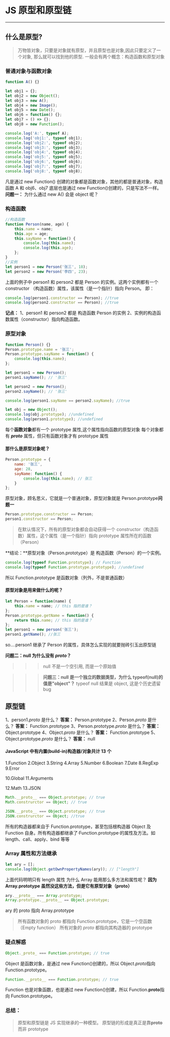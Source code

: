 # JS 原型和原型链

---

## 什么是原型?

> 万物皆对象，只要是对象就有原型，并且原型也是对象,因此只要定义了一个对象, 那么就可以找到他的原型.
> 一般会有两个概念：构造函数和原型对象

### 普通对象与函数对象

```js
function A() {}

let obj1 = {};
let obj2 = new Object();
let obj3 = new A();
let obj4 = new Image();
let obj5 = new Date();
let obj6 = function() {};
let obj7 = () => {};
let obj8 = new Function();

console.log('A:', typeof A);
console.log('obj1:', typeof obj1);
console.log('obj2:', typeof obj2);
console.log('obj3:', typeof obj3);
console.log('obj4:', typeof obj4);
console.log('obj5:', typeof obj5);
console.log('obj6:', typeof obj6);
console.log('obj7:', typeof obj7);
console.log('obj8:', typeof obj8);
```

凡是通过 new Function() 创建的对象都是函数对象，其他的都是普通对象，构造函数 A 和 obj6、obj7 底层也是通过 new Function()创建的，只是写法不一样。
**问题一：** 为什么通过 new A() 会是 object 呢？

### 构造函数

```js
//构造函数
function Person(name, age) {
    this.name = name;
    this.age = age;
    this.sayName = function() {
        console.log(this.name);
        console.log(this.age);
    };
}
//实例
let person1 = new Person('张三', 18);
let person2 = new Person('李四', 23);
```

上面的例子中 person1 和 person2 都是 Person 的实例。这两个实例都有一个 constructor （构造函数）属性，该属性（是一个指针）指向 Person。 即：

```js
console.log(person1.constructor == Person); //true
console.log(person2.constructor == Person); //true
```

**记点：**
1、person1 和 person2 都是 构造函数 Person 的实例
2、实例的构造函数属性（constructor）指向构造函数。

### 原型对象

```js
function Person() {}
Person.prototype.name = '张三';
Person.prototype.sayName = function() {
    console.log(this.name);
};

let person1 = new Person();
person1.sayName(); // '张三'

let person2 = new Person();
person2.sayName(); // '张三'

console.log(person1.sayName == person2.sayName); //true

let obj = new Object();
console.log(obj.prototype); //undefined
console.log(person1.prototype); //undefined
```

每个**函数对象**都有一个 prototype 属性,这个属性指向函数的原型对象
每个对象都有 **_proto_** 属性，但只有函数对象才有 prototype 属性

#### 那什么是原型对象呢？

```js
Person.prototype = {
    name: '张三',
    age: 28,
    sayName: function() {
        console.log(this.name); // 张三
    }
};
```

原型对象，顾名思义，它就是一个普通对象，原型对象就是 Person.prototype**问题一**

```js
Person.prototype.constructor == Person;
person1.constructor == Person;
```

> 在默认情况下，所有的原型对象都会自动获得一个 constructor（构造函数）属性，这个属性（是一个指针）指向 prototype 属性所在的函数（Person）

**结论：**原型对象（Person.prototype）是 构造函数（Person）的一个实例。

```js
console.log(typeof Function.prototype); // Function
console.log(typeof Function.prototype.prototype); //undefined
```

所以 Function.prototype 是函数对象（列外，不是普通函数）

#### 原型对象是用来做什么的呢？

```js
let Person = function(name) {
    this.name = name; // this 指的是谁？
};
Person.prototype.getName = function() {
    return this.name; // this 指的是谁？
};
let person1 = new person('张三');
person1.getName(); //张三
```

so....person1 继承了 Person 的属性，具体怎么实现的就要抛砖引玉出原型链

**问题二：null 为什么没有 _proto_？**

> > > null 不是一个空引用, 而是一个原始值

> > > **问题三：null 是一个独立的数据类型，为什么 typeof(null)的值是"object"？**
> > > typeof null 结果是 object, 这是个历史遗留 bug

## 原型链

1、person1._proto_ 是什么？
**答案：**
Person.prototype
2、Person._proto_ 是什么？
**答案：**
Function.prototype
3、Person.prototype._proto_ 是什么？
**答案：**
Object.prototype
4、Object._proto_ 是什么？
**答案：**
Function.prototype
5、Object.prototype._proto_ 是什么？
**答案：**
null

#### JavaScript 中有内置(build-in)构造器/对象共计 13 个
1.Function
2.Object
3.String
4.Array
5.Number
6.Boolean
7.Date
8.RegExp
9.Error

10.Global
11.Arguments

12.Math
13.JSON

```js
Math.__proto__ === Object.prototype; // true
Math.construrctor == Object; // true

JSON.__proto__ === Object.prototype; // true
JSON.construrctor == Object; //true
```

所有的构造器都来自于 Function.prototype，甚至包括根构造器 Object 及 Function 自身。所有构造器都继承了·Function.prototype·的属性及方法。如 length、call、apply、bind 等等

### Array 属性和方法继承

```js
let ary = [];
console.log(Object.getOwnPropertyNames(ary)); // ["length"]
```

上面代码明明只有 length 属性 为什么 Array 能用那么多方法和属性呢？
**因为 Array.prototype 虽然没这些方法，但是它有原型对象（proto）**

```js
ary.__proto__ === Array.prototype;
Array.prototype.__proto__ == Object.prototype;
```

ary 的 proto 指向 Array.prototype

> 所有函数对象的 proto 都指向 Function.prototype，它是一个空函数（Empty function）
> 所有对象的 _proto_ 都指向其构造器的 prototype

### 疑点解惑

```js
Object._proto_ === Function.prototype; // true
```

Object 是函数对象，是通过 new Function()创建的，所以 Object.*proto*指向 Function.prototype。

```js
Function.__proto__ === Function.prototype; // true
```

Function 也是对象函数，也是通过 new Function()创建，所以 Function.**proto**指向 Function.prototype。

### 总结：

> 原型和原型链是 JS 实现继承的一种模型。
> 原型链的形成是真正是靠**proto** 而非 prototype
